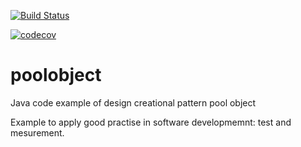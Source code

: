 [![Build Status](https://www.travis-ci.com/aav0038/poolobject.svg?branch=master)](https://www.travis-ci.com/aav0038/poolobject)



[![codecov](https://codecov.io/gh/aav0038/poolobject/branch/master/graph/badge.svg?token=0CNGOV3UUL)](https://codecov.io/gh/aav0038/poolobject)


poolobject
==========

Java code example of  design creational pattern pool object

Example to apply good practise in software developmemnt: test and mesurement.
